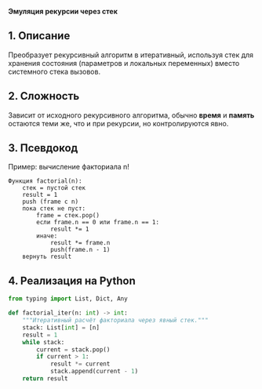 **Эмуляция рекурсии через стек**

## 1. Описание
Преобразует рекурсивный алгоритм в итеративный, используя стек для хранения состояния (параметров и локальных переменных) вместо системного стека вызовов.

## 2. Сложность
Зависит от исходного рекурсивного алгоритма, обычно **время** и **память** остаются теми же, что и при рекурсии, но контролируются явно.

## 3. Псевдокод
Пример: вычисление факториала n!
```text
Функция factorial(n):
    стек = пустой стек
    result = 1
    push (frame с n)
    пока стек не пуст:
        frame = стек.pop()
        если frame.n == 0 или frame.n == 1:
            result *= 1
        иначе:
            result *= frame.n
            push(frame.n - 1)
    вернуть result
```

## 4. Реализация на Python
```python
from typing import List, Dict, Any

def factorial_iter(n: int) -> int:
    """Итеративный расчёт факториала через явный стек."""
    stack: List[int] = [n]
    result = 1
    while stack:
        current = stack.pop()
        if current > 1:
            result *= current
            stack.append(current - 1)
    return result
```

